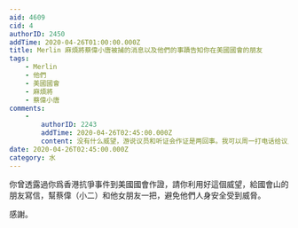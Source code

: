 ```yaml
---
aid: 4609
cid: 4
authorID: 2450
addTime: 2020-04-26T01:00:00.000Z
title: Merlin 麻煩將蔡偉小唐被捕的消息以及他們的事蹟告知你在美國國會的朋友
tags:
    - Merlin
    - 他們
    - 美國國會
    - 麻煩將
    - 蔡偉小唐
comments:
    -
        authorID: 2243
        addTime: 2020-04-26T02:45:00.000Z
        content: 没有什么威望，游说议员和听证会作证是两回事。我可以周一打电话给议员办公室和报社看看。
date: 2020-04-26T02:45:00.000Z
category: 水
---
```


你曾透露過你爲香港抗爭事件到美國國會作證，請你利用好這個威望，給國會山的朋友寫信，幫蔡偉（小二）和他女朋友一把，避免他們人身安全受到威脅。

感謝。
